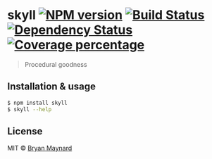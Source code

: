 # skyll [![NPM version][npm-image]][npm-url] [![Build Status][travis-image]][travis-url] [![Dependency Status][daviddm-image]][daviddm-url] [![Coverage percentage][coveralls-image]][coveralls-url]
> Procedural goodness

## Installation & usage

```sh
$ npm install skyll
$ skyll --help
```

## License

MIT © [Bryan Maynard](https://bsgbryan.com)


[npm-image]: https://badge.fury.io/js/skyll.svg
[npm-url]: https://npmjs.org/package/skyll
[travis-image]: https://travis-ci.org/bsgbryan/skyll.svg?branch=master
[travis-url]: https://travis-ci.org/bsgbryan/skyll
[daviddm-image]: https://david-dm.org/bsgbryan/skyll.svg?theme=shields.io
[daviddm-url]: https://david-dm.org/bsgbryan/skyll
[coveralls-image]: https://coveralls.io/repos/bsgbryan/skyll/badge.svg
[coveralls-url]: https://coveralls.io/r/bsgbryan/skyll
